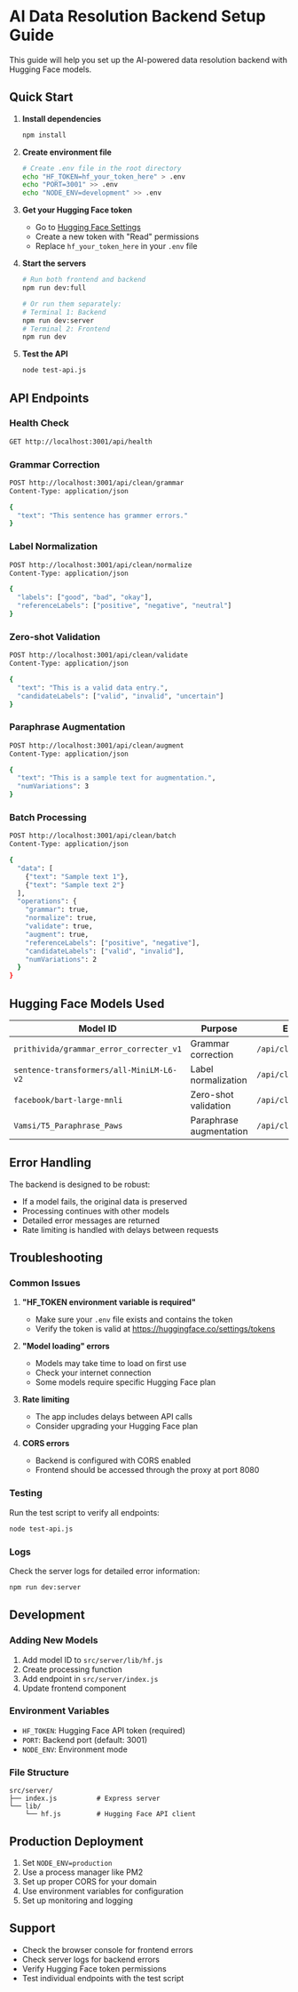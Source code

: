 # AI Data Resolution Backend Setup Guide

This guide will help you set up the AI-powered data resolution backend with Hugging Face models.

## Quick Start

1. **Install dependencies**
   ```bash
   npm install
   ```

2. **Create environment file**
   ```bash
   # Create .env file in the root directory
   echo "HF_TOKEN=hf_your_token_here" > .env
   echo "PORT=3001" >> .env
   echo "NODE_ENV=development" >> .env
   ```

3. **Get your Hugging Face token**
   - Go to [Hugging Face Settings](https://huggingface.co/settings/tokens)
   - Create a new token with "Read" permissions
   - Replace `hf_your_token_here` in your `.env` file

4. **Start the servers**
   ```bash
   # Run both frontend and backend
   npm run dev:full
   
   # Or run them separately:
   # Terminal 1: Backend
   npm run dev:server
   # Terminal 2: Frontend  
   npm run dev
   ```

5. **Test the API**
   ```bash
   node test-api.js
   ```

## API Endpoints

### Health Check
```bash
GET http://localhost:3001/api/health
```

### Grammar Correction
```bash
POST http://localhost:3001/api/clean/grammar
Content-Type: application/json

{
  "text": "This sentence has grammer errors."
}
```

### Label Normalization
```bash
POST http://localhost:3001/api/clean/normalize
Content-Type: application/json

{
  "labels": ["good", "bad", "okay"],
  "referenceLabels": ["positive", "negative", "neutral"]
}
```

### Zero-shot Validation
```bash
POST http://localhost:3001/api/clean/validate
Content-Type: application/json

{
  "text": "This is a valid data entry.",
  "candidateLabels": ["valid", "invalid", "uncertain"]
}
```

### Paraphrase Augmentation
```bash
POST http://localhost:3001/api/clean/augment
Content-Type: application/json

{
  "text": "This is a sample text for augmentation.",
  "numVariations": 3
}
```

### Batch Processing
```bash
POST http://localhost:3001/api/clean/batch
Content-Type: application/json

{
  "data": [
    {"text": "Sample text 1"},
    {"text": "Sample text 2"}
  ],
  "operations": {
    "grammar": true,
    "normalize": true,
    "validate": true,
    "augment": true,
    "referenceLabels": ["positive", "negative"],
    "candidateLabels": ["valid", "invalid"],
    "numVariations": 2
  }
}
```

## Hugging Face Models Used

| Model ID | Purpose | Endpoint |
|----------|---------|----------|
| `prithivida/grammar_error_correcter_v1` | Grammar correction | `/api/clean/grammar` |
| `sentence-transformers/all-MiniLM-L6-v2` | Label normalization | `/api/clean/normalize` |
| `facebook/bart-large-mnli` | Zero-shot validation | `/api/clean/validate` |
| `Vamsi/T5_Paraphrase_Paws` | Paraphrase augmentation | `/api/clean/augment` |

## Error Handling

The backend is designed to be robust:
- If a model fails, the original data is preserved
- Processing continues with other models
- Detailed error messages are returned
- Rate limiting is handled with delays between requests

## Troubleshooting

### Common Issues

1. **"HF_TOKEN environment variable is required"**
   - Make sure your `.env` file exists and contains the token
   - Verify the token is valid at https://huggingface.co/settings/tokens

2. **"Model loading" errors**
   - Models may take time to load on first use
   - Check your internet connection
   - Some models require specific Hugging Face plan

3. **Rate limiting**
   - The app includes delays between API calls
   - Consider upgrading your Hugging Face plan

4. **CORS errors**
   - Backend is configured with CORS enabled
   - Frontend should be accessed through the proxy at port 8080

### Testing

Run the test script to verify all endpoints:
```bash
node test-api.js
```

### Logs

Check the server logs for detailed error information:
```bash
npm run dev:server
```

## Development

### Adding New Models

1. Add model ID to `src/server/lib/hf.js`
2. Create processing function
3. Add endpoint in `src/server/index.js`
4. Update frontend component

### Environment Variables

- `HF_TOKEN`: Hugging Face API token (required)
- `PORT`: Backend port (default: 3001)
- `NODE_ENV`: Environment mode

### File Structure

```
src/server/
├── index.js          # Express server
└── lib/
    └── hf.js         # Hugging Face API client
```

## Production Deployment

1. Set `NODE_ENV=production`
2. Use a process manager like PM2
3. Set up proper CORS for your domain
4. Use environment variables for configuration
5. Set up monitoring and logging

## Support

- Check the browser console for frontend errors
- Check server logs for backend errors
- Verify Hugging Face token permissions
- Test individual endpoints with the test script 